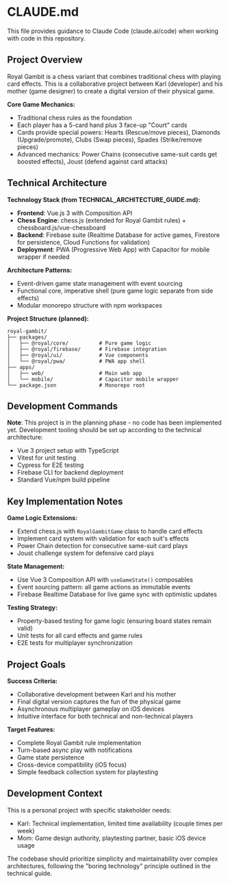 # CLAUDE.md

This file provides guidance to Claude Code (claude.ai/code) when working with code in this repository.

## Project Overview

Royal Gambit is a chess variant that combines traditional chess with playing card effects. This is a collaborative project between Karl (developer) and his mother (game designer) to create a digital version of their physical game.

**Core Game Mechanics:**
- Traditional chess rules as the foundation
- Each player has a 5-card hand plus 3 face-up "Court" cards
- Cards provide special powers: Hearts (Rescue/move pieces), Diamonds (Upgrade/promote), Clubs (Swap pieces), Spades (Strike/remove pieces)
- Advanced mechanics: Power Chains (consecutive same-suit cards get boosted effects), Joust (defend against card attacks)

## Technical Architecture

**Technology Stack (from TECHNICAL_ARCHITECTURE_GUIDE.md):**
- **Frontend**: Vue.js 3 with Composition API
- **Chess Engine**: chess.js (extended for Royal Gambit rules) + chessboard.js/vue-chessboard
- **Backend**: Firebase suite (Realtime Database for active games, Firestore for persistence, Cloud Functions for validation)
- **Deployment**: PWA (Progressive Web App) with Capacitor for mobile wrapper if needed

**Architecture Patterns:**
- Event-driven game state management with event sourcing
- Functional core, imperative shell (pure game logic separate from side effects)
- Modular monorepo structure with npm workspaces

**Project Structure (planned):**
```
royal-gambit/
├── packages/
│   ├── @royal/core/          # Pure game logic
│   ├── @royal/firebase/      # Firebase integration  
│   ├── @royal/ui/            # Vue components
│   └── @royal/pwa/           # PWA app shell
├── apps/
│   ├── web/                  # Main web app
│   └── mobile/               # Capacitor mobile wrapper
└── package.json              # Monorepo root
```

## Development Commands

**Note**: This project is in the planning phase - no code has been implemented yet. Development tooling should be set up according to the technical architecture:

- Vue 3 project setup with TypeScript
- Vitest for unit testing
- Cypress for E2E testing  
- Firebase CLI for backend deployment
- Standard Vue/npm build pipeline

## Key Implementation Notes

**Game Logic Extensions:**
- Extend chess.js with `RoyalGambitGame` class to handle card effects
- Implement card system with validation for each suit's effects
- Power Chain detection for consecutive same-suit card plays
- Joust challenge system for defensive card plays

**State Management:**
- Use Vue 3 Composition API with `useGameState()` composables
- Event sourcing pattern: all game actions as immutable events
- Firebase Realtime Database for live game sync with optimistic updates

**Testing Strategy:**
- Property-based testing for game logic (ensuring board states remain valid)
- Unit tests for all card effects and game rules
- E2E tests for multiplayer synchronization

## Project Goals

**Success Criteria:**
- Collaborative development between Karl and his mother
- Final digital version captures the fun of the physical game
- Asynchronous multiplayer gameplay on iOS devices
- Intuitive interface for both technical and non-technical players

**Target Features:**
- Complete Royal Gambit rule implementation
- Turn-based async play with notifications
- Game state persistence
- Cross-device compatibility (iOS focus)
- Simple feedback collection system for playtesting

## Development Context

This is a personal project with specific stakeholder needs:
- Karl: Technical implementation, limited time availability (couple times per week)
- Mom: Game design authority, playtesting partner, basic iOS device usage

The codebase should prioritize simplicity and maintainability over complex architectures, following the "boring technology" principle outlined in the technical guide.